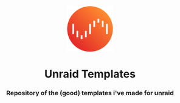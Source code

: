 <div align="center">
<img src="unraid.png" alt="Unraid Logo" width="120" height="120">
</div>
<h1 align="center">Unraid Templates</h1> 
<h3 align="center">Repository of the (good) templates i've made for unraid</h3>